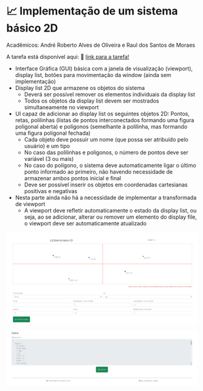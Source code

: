 # 📈 Implementação de um sistema básico 2D

Acadêmicos: André Roberto Alves de Oliveira e Raul dos Santos de Moraes

A tarefa está disponível aqui: 🔗 [link para a tarefa!](https://rauldoss.github.io/sistema_basico_2d/)

- Interface Gráfica (GUI) básica com a janela de visualização (viewport), display list, botões para movimentação da window (ainda sem implementação)
- Display list 2D que armazene os objetos do sistema
  - Deverá ser possível remover os elementos individuais da display list
  - Todos os objetos da display list devem ser mostrados simultaneamente no viewport
- UI capaz de adicionar ao display list os seguintes objetos 2D: Pontos, retas, polilinhas (listas de pontos interconectados formando uma figura poligonal aberta) e polígonos (semelhante à polilinha, mas formando uma figura poligonal fechada)
  - Cada objeto deve possuir um nome (que possa ser atribuído pelo usuário) e um tipo
  - No caso das polilinhas e polígonos, o número de pontos deve ser variável (3 ou mais)
  - No caso do polígono, o sistema deve automaticamente ligar o último ponto informado ao primeiro, não havendo necessidade de armazenar ambos pontos inicial e final
  - Deve ser possível inserir os objetos em coordenadas cartesianas positivas e negativas
- Nesta parte ainda não há a necessidade de implementar a transformada de viewport
  - A viewport deve refletir automaticamente o estado da display list, ou seja, ao se adicionar, alterar ou remover um elemento do display file, o viewport deve ser automaticamente atualizado

![alt text](https://github.com/rauldosS/sistema_basico_2d/blob/main/images/1.png?raw=true)

![alt text](https://github.com/rauldosS/sistema_basico_2d/blob/main/images/2.png?raw=true)
